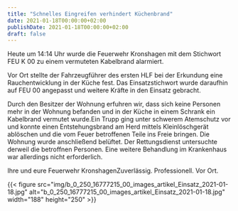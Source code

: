 ```yaml
---
title: "Schnelles Eingreifen verhindert Küchenbrand"
date: 2021-01-18T00:00:00+02:00
publishDate: 2021-01-18T00:00:00+02:00
draft: false
---
```


Heute um 14:14 Uhr wurde die Feuerwehr Kronshagen mit dem Stichwort FEU K 00 zu einem vermuteten Kabelbrand alarmiert.

<!--more-->

Vor Ort stellte der Fahrzeugführer des ersten HLF bei der Erkundung eine Rauchentwicklung in der Küche fest. Das Einsatzstichwort wurde daraufhin auf FEU 00 angepasst und weitere Kräfte in den Einsatz gebracht.

Durch den Besitzer der Wohnung erfuhren wir, dass sich keine Personen mehr in der Wohnung befanden und in der Küche in einem Schrank ein Kabelbrand vermutet wurde.Ein Trupp ging unter schwerem Atemschutz vor und konnte einen Entstehungsbrand am Herd mittels Kleinlöschgerät ablöschen und die vom Feuer betroffenen Teile ins Freie bringen. Die Wohnung wurde anschließend belüftet. Der Rettungsdienst untersuchte derweil die betroffnen Personen. Eine weitere Behandlung im Krankenhaus war allerdings nicht erforderlich.

Ihre und eure Feuerwehr KronshagenZuverlässig. Professionell. Vor Ort.


{{< figure src="img/b_0_250_16777215_00_images_artikel_Einsatz_2021-01-18.jpg" alt="b_0_250_16777215_00_images_artikel_Einsatz_2021-01-18.jpg" width="188" height="250" >}}
